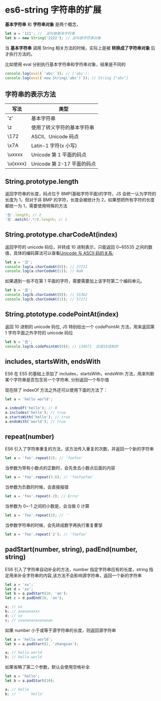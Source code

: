 # es6-string 字符串的扩展

**基本字符串** 和 **字符串对象** 是两个概念，

```js
let a = '111'; //  这叫做基本字符串
let b = new String('2222'); // 这叫做字符串对象
```

当 **基本字符串** 调用 String 相关方法的时候，实际上是被 **转换成了字符串对象** 后才执行方法的。

比如使用 eval 分别执行基本字符串和字符串对象，结果是不同的

```js
console.log(eval(`'abc'`)); // ('abc');
console.log(eval(`new String('abc')`)); // String {"abc"}
```

## 字符串的表示方法

| 写法     | 类型                       |
| -------- | -------------------------- |
| 'z'      | 基本字符串                 |
| \z       | 使用了转义字符的基本字符串 |
| \172     | ASCII、Unicode 码点        |
| \x7A     | Latin-1 字符(x 小写)       |
| \uxxxx   | Unicode 第 1 平面的码点    |
| \u{xxxx} | Unicode 第 2-17 平面的码点 |

## String.prototype.length

返回字符串的长度，码点位于 BMP(基础字符平面)的字符，JS 会统一认为字符的长度为 1，但对于非 BMP 的字符，长度会被统计为 2，如果想把所有字符的长度都统一为 1，需要使用特殊的方法

```js
'𠮷'.length; // 2
'𠮷'.match(/.*/).length; // 1
```

## String.prototype.charCodeAt(index)

返回字符的 unicode 码位，并转成 10 进制表示，只能返回 0~65535 之间的数值，具体的编码算法可以查看[Unicode 与 ASCII 码的关系](../unicode-ascii/index.md);

```js
let a = '汉';
console.log(a.charCodeAt(0)); // 27721
console.log(a.charCodeAt(1)); // NaN
```

如果遇到一些不在第 1 平面的字符，需要需要加上该字符第二个编码单元。

```js
let b = '𠮷';
console.log(b.charCodeAt(0)); // 55362
console.log(b.charCodeAt(1)); // 57271
```

## String.ptototype.codePointAt(index)

返回 10 进制的 unicode 码位, JS 特别给出一个 codePointAt 方法，用来返回第 1 字符平面之外字符的 unicode 码位

```js
let b = '𠮷';
console.log(b.codePointAt(0)); // 134071  这是10进制的
```

## includes, startsWith, endsWith

ES6 在 ES5 的基础上添加了 includes，startsWith，endsWith 方法，用来判断某个字符串是否包含另一个字符串, 分别返回一个布尔值

现在除了 indexOf 方法之外还可以使用下面的方法了：

```js
let a = 'hello world';

a.indexOf('hello'); // 0
a.includes('hello'); // true
a.startsWith('hello'); // true
a.endsWith('world'); // true
```

## repeat(number)

ES6 引入了字符串重复的方法，该方法传入重复的次数，并返回一个新的字符串

```js
let a = 'foo'.repeat(2); // 'foofoo'
```

当参数为带有小数点的正数时，会先舍去小数点后面的内容

```js
let a = 'foo'.repeat(3.6); // 'foofoofoo'
```

当参数为负数的时候，会直接报错

```js
let a = 'foo'.repeat(-2); // Error
```

当参数为 0~-1 之间的小数是，会当做 0 计算

```js
let a = 'foo'.repeat(2); // ''
```

当参数字符串的时候，会先转成数字再执行重复曹邹

```js
let a = 'foo'.repeat('2'); // 'foofoo'
```

## padStart(number, string), padEnd(number, string)

ES6 引入了字符串自动补全的方法，number 指定字符串应有的长度，string 指定用来补全字符串的内容,该方法不会影响源字符串，返回一个新的字符串

```js
let a = 'xx';
let d = 'xx';
let b = a.padStart(10, 'an');
let c = d.padEnd(10, 'an');

a; // xx
b; // anananaxxx
d; // xx
c; // xxananananananan
```

如果 number 小于或等于源字符串的长度，则返回源字符串

```js
let a = 'hello world';
let b = a.padStart(2, 'zhangsan');

a; // hello world
b; // hello world
```

如果省略了第二个参数，默认会使用空格补全

```js
let a = 'hello';
let b = a.padStart(10);

a; // hello
b; // '     hello'
```
